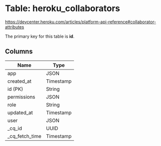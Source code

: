 # Table: heroku_collaborators
https://devcenter.heroku.com/articles/platform-api-reference#collaborator-attributes

The primary key for this table is **id**.


## Columns
| Name          | Type          |
| ------------- | ------------- |
|app|JSON|
|created_at|Timestamp|
|id (PK)|String|
|permissions|JSON|
|role|String|
|updated_at|Timestamp|
|user|JSON|
|_cq_id|UUID|
|_cq_fetch_time|Timestamp|